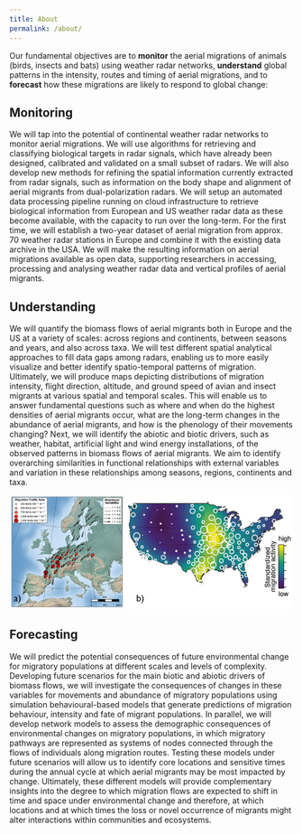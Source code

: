 ```yaml
---
title: About
permalink: /about/
---
```


Our fundamental objectives are to **monitor** the aerial migrations of animals (birds, insects and bats) using weather radar networks, 
**understand** global patterns in the intensity, routes and timing of aerial migrations, and to **forecast** how these migrations are 
likely to respond to global change:

## Monitoring
We will tap into the potential of continental weather radar networks to monitor aerial migrations. We will use algorithms for retrieving 
and classifying biological targets in radar signals, which have already been designed, calibrated and validated on a small subset of 
radars. We will also develop new methods for refining the spatial information currently extracted from radar signals, such as 
information on the body shape and alignment of aerial migrants from dual-polarization radars. We will setup an automated data processing 
pipeline running on cloud infrastructure to retrieve biological information from European and US weather radar data as these become 
available, with the capacity to run over the long-term. For the first time, we will establish a two-year dataset of aerial migration 
from approx. 70 weather radar stations in Europe and combine it with the existing data archive in the USA. We will make the resulting 
information on aerial migrations available as open data, supporting researchers in accessing, processing and analysing weather radar 
data and vertical profiles of aerial migrants.

## Understanding
We will quantify the biomass flows of aerial migrants both in Europe and the US at a variety of scales: across regions and continents, 
between seasons and years, and also across taxa. We will test different spatial analytical approaches to fill data gaps among radars, 
enabling us to more easily visualize and better identify spatio-temporal patterns of migration. Ultimately, we will produce maps 
depicting distributions of migration intensity, flight direction, altitude, and ground speed of avian and insect migrants at various 
spatial and temporal scales. This will enable us to answer fundamental questions such as where and when do the highest densities of 
aerial migrants occur, what are the long-term changes in the abundance of aerial migrants, and how is the phenology of their movements 
changing? Next, we will identify the abiotic and biotic drivers, such as weather, habitat, artificial light and wind energy 
installations, of the observed patterns in biomass flows of aerial migrants. We aim to identify overarching similarities in functional 
relationships with external variables and variation in these relationships among seasons, regions, continents and taxa.

![](assets/img/biomass_flow_fig_cropped.png)

## Forecasting
We will predict the potential consequences of future environmental change for migratory populations at different scales and levels of 
complexity. Developing future scenarios for the main biotic and abiotic drivers of biomass flows, we will investigate the consequences 
of changes in these variables for movements and abundance of migratory populations using simulation behavioural-based models that 
generate predictions of migration behaviour, intensity and fate of migrant populations. In parallel, we will develop network models to 
assess the demographic consequences of environmental changes on migratory populations, in which migratory pathways are represented as 
systems of nodes connected through the flows of individuals along migration routes. Testing these models under future scenarios will 
allow us to identify core locations and sensitive times during the annual cycle at which aerial migrants may be most impacted by change. 
Ultimately, these different models will provide complementary insights into the degree to which migration flows are expected to shift in 
time and space under environmental change and therefore, at which locations and at which times the loss or novel occurrence of migrants 
might alter interactions within communities and ecosystems. 
